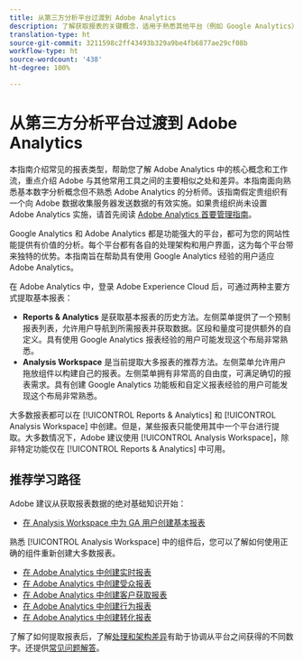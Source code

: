```yaml
---
title: 从第三方分析平台过渡到 Adobe Analytics
description: 了解获取报表的关键概念，适用于熟悉其他平台（例如 Google Analytics）的用户。
translation-type: ht
source-git-commit: 3211598c2ff43493b329a9be4fb6877ae29cf08b
workflow-type: ht
source-wordcount: '438'
ht-degree: 100%

---
```



# 从第三方分析平台过渡到 Adobe Analytics

本指南介绍常见的报表类型，帮助您了解 Adobe Analytics 中的核心概念和工作流，重点介绍 Adobe 与其他常用工具之间的主要相似之处和差异。本指南面向熟悉基本数字分析概念但不熟悉 Adobe Analytics 的分析师。该指南假定贵组织有一个向 Adobe 数据收集服务器发送数据的有效实施。如果贵组织尚未设置 Adobe Analytics 实施，请首先阅读 [Adobe Analytics 首要管理指南](/help/admin/admin-console/first-admin-guide.md)。

Google Analytics 和 Adobe Analytics 都是功能强大的平台，都可为您的网站性能提供有价值的分析。每个平台都有各自的处理架构和用户界面，这为每个平台带来独特的优势。本指南旨在帮助具有使用 Google Analytics 经验的用户适应 Adobe Analytics。

在 Adobe Analytics 中，登录 Adobe Experience Cloud 后，可通过两种主要方式提取基本报表：

* **Reports &amp; Analytics** 是获取基本报表的历史方法。左侧菜单提供了一个预制报表列表，允许用户导航到所需报表并获取数据。区段和量度可提供额外的自定义。具有使用 Google Analytics 报表经验的用户可能发现这个布局非常熟悉。
* **Analysis Workspace** 是当前提取大多报表的推荐方法。左侧菜单允许用户拖放组件以构建自己的报表。左侧菜单拥有非常高的自由度，可满足确切的报表需求。具有创建 Google Analytics 功能板和自定义报表经验的用户可能发现这个布局非常熟悉。

大多数报表都可以在 [!UICONTROL Reports &amp; Analytics] 和 [!UICONTROL Analysis Workspace] 中创建。但是，某些报表只能使用其中一个平台进行提取。大多数情况下，Adobe 建议使用 [!UICONTROL Analysis Workspace]，除非特定功能仅在 [!UICONTROL Reports &amp; Analytics] 中可用。

## 推荐学习路径

Adobe 建议从获取报表数据的绝对基础知识开始：

* [在 Analysis Workspace 中为 GA 用户创建基本报表](reports/create-report.md)

熟悉 [!UICONTROL Analysis Workspace] 中的组件后，您可以了解如何使用正确的组件重新创建大多数报表。

* [在 Adobe Analytics 中创建实时报表](reports/realtime-reports.md)
* [在 Adobe Analytics 中创建受众报表](reports/audience-reports.md)
* [在 Adobe Analytics 中创建客户获取报表](reports/acquisition-reports.md)
* [在 Adobe Analytics 中创建行为报表](reports/behavior-reports.md)
* [在 Adobe Analytics 中创建转化报表](reports/conversions-reports.md)

了解了如何提取报表后，了解[处理和架构差异](processing-differences.md)有助于协调从平台之间获得的不同数字。还提供[常见问题解答](faq.md)。

